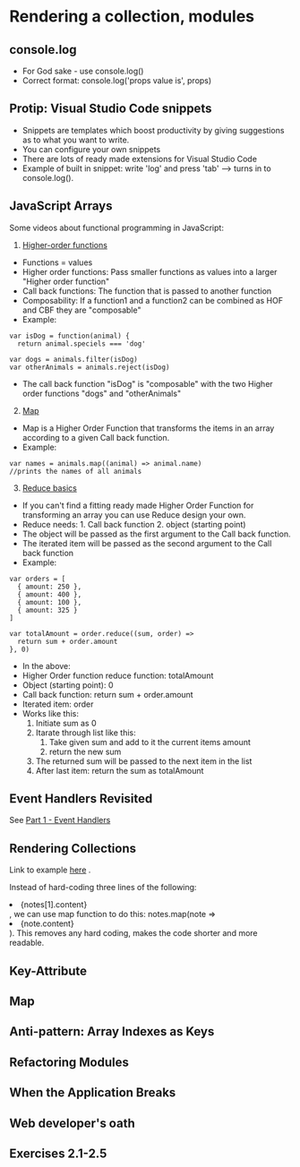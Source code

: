 # Rendering a collection, modules

## console.log
- For God sake - use console.log()
- Correct format: console.log('props value is', props)

## Protip: Visual Studio Code snippets
- Snippets are templates which boost productivity by giving suggestions as to what you want to write.
- You can configure your own snippets
- There are lots of ready made extensions for Visual Studio Code
- Example of built in snippet: write 'log' and press 'tab' --> turns in to console.log(). 

## JavaScript Arrays
Some videos about functional programming in JavaScript:
1. [Higher-order functions](https://www.youtube.com/watch?v=BMUiFMZr7vk&list=PL0zVEGEvSaeEd9hlmCXrk5yUyqUag-n84)
  - Functions = values
  - Higher order functions: Pass smaller functions as values into a larger "Higher order function"
  - Call back functions: The function that is passed to another function
  - Composability: If a function1 and a function2 can be combined as HOF and CBF they are "composable"
  - Example:
```
var isDog = function(animal) {
  return animal.speciels === 'dog'

var dogs = animals.filter(isDog)
var otherAnimals = animals.reject(isDog)
```
  - The call back function "isDog" is "composable" with the two Higher order functions "dogs" and "otherAnimals"

2. [Map](https://www.youtube.com/watch?v=bCqtb-Z5YGQ&list=PL0zVEGEvSaeEd9hlmCXrk5yUyqUag-n84&index=2)
  - Map is a Higher Order Function that transforms the items in an array according to a given Call back function.
  - Example:
```
var names = animals.map((animal) => animal.name)
//prints the names of all animals
```

3. [Reduce basics](https://www.youtube.com/watch?v=Wl98eZpkp-c&t=31s)
  - If you can't find a fitting ready made Higher Order Function for transforming an array you can use Reduce design your own.
  - Reduce needs: 1. Call back function 2. object (starting point)
  - The object will be passed as the first argument to the Call back function.
  - The iterated item will be passed as the second argument to the Call back function
  - Example:
```
var orders = [
  { amount: 250 },
  { amount: 400 },
  { amount: 100 },
  { amount: 325 }
]

var totalAmount = order.reduce((sum, order) =>
  return sum + order.amount
}, 0)
```
  - In the above:
  - Higher Order function reduce function: totalAmount
  - Object (starting point): 0
  - Call back function: return sum + order.amount
  - Iterated item: order
  - Works like this:
      1. Initiate sum as 0
      2. Itarate through list like this:
           1. Take given sum and add to it the current items amount
           2. return the new sum
      3. The returned sum will be passed to the next item in the list
      4. After last item: return the sum as totalAmount

## Event Handlers Revisited
See [Part 1 - Event Handlers](https://github.com/Catrovitch/Full-Stack-Open-Notes/blob/main/Part-1/Component-state-event-handlers.md)

## Rendering Collections
Link to example [here](./Examples/example1) .

Instead of hard-coding three lines of the following: <li>{notes[1].content}</li>, we can use map function to do this: notes.map(note => <li>{note.content}</li>). This removes any hard coding, makes the code shorter and more readable.

## Key-Attribute

## Map

## Anti-pattern: Array Indexes as Keys

## Refactoring Modules

## When the Application Breaks

## Web developer's oath

## Exercises 2.1-2.5
